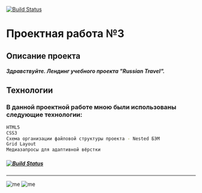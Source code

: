 [![Build Status](https://i.imgur.com/uwDEk7j.png)](https://praktikum.yandex.ru/profile/web/)
# Проектная работа №3
## Описание проекта

##### Здравствуйте. Лендинг учебного проекта "Russian Travel". 

## Технологии
### В данной проектной работе мною были использованы следующие технологии:
```sh
HTML5
CSS3
Схема организации файловой структуры проекта - Nested БЭМ
Grid Layout
Медиазапросы для адаптивной вёрстки
```

##### [![Build Status](https://pp.userapi.com/c841136/v841136672/3c88b/ui9N1-cs8k8.jpg)](https://m3rcyk1ng.github.io/russian-travel/index.html)


______________________
![me](https://img.shields.io/badge/-©%202021.-blue) ![me](https://img.shields.io/badge/-Vova%20Gridnev-blue)
